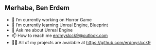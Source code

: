 ## Merhaba, Ben Erdem

- 🔭 I’m currently working on Horror Game
- 🌱 I’m currently learning Unreal Engine, Blueprint
- 💬 Ask me about Unreal Engine
- 📫 How to reach me erdmyslcck9@outlook.com
- 👨‍💻 All of my projects are available at https://github.com/erdmyslcck9

